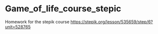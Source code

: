 # Game_of_life_course_stepic
Homework for the stepik course https://stepik.org/lesson/535659/step/6?unit=528765
